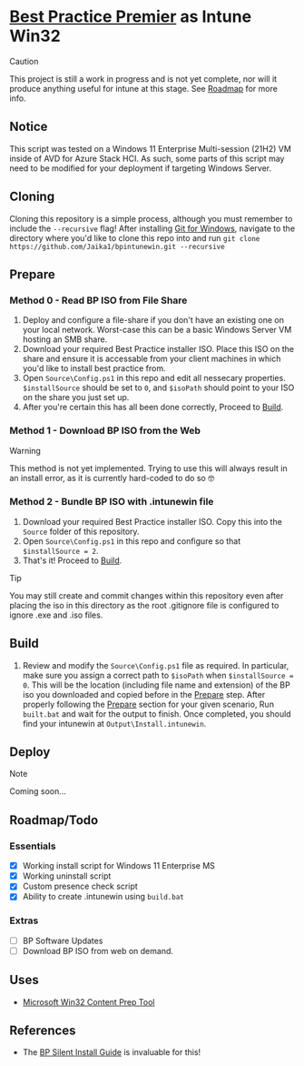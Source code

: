 # [Best Practice Premier](https://bpsoftware.net/) as Intune Win32
> [!CAUTION]
> This project is still a work in progress and is not yet complete, nor will it produce anything useful for intune at this stage. See [Roadmap](#Essentials) for more info.

## Notice
This script was tested on a Windows 11 Enterprise Multi-session (21H2) VM inside of AVD for Azure Stack HCI. As such, some parts of this script may need to be modified for your deployment if targeting Windows Server.

## Cloning
Cloning this repository is a simple process, although you must remember to include the `--recursive` flag! After installing [Git for Windows](https://gitforwindows.org/), navigate to the directory where you'd like to clone this repo into and run `git clone https://github.com/Jaika1/bpintunewin.git --recursive`

## Prepare
### Method 0 - Read BP ISO from File Share
1. Deploy and configure a file-share if you don't have an existing one on your local network. Worst-case this can be a basic Windows Server VM hosting an SMB share.
2. Download your required Best Practice installer ISO. Place this ISO on the share and ensure it is accessable from your client machines in which you'd like to install best practice from.
3. Open `Source\Config.ps1` in this repo and edit all nessecary properties. `$installSource` should be set to `0`, and `$isoPath` should point to your ISO on the share you just set up.
4. After you're certain this has all been done correctly, Proceed to [Build](#Build).
### Method 1 - Download BP ISO from the Web
> [!WARNING]
> This method is not yet implemented. Trying to use this will always result in an install error, as it is currently hard-coded to do so 🤓
### Method 2 - Bundle BP ISO with .intunewin file
1. Download your required Best Practice installer ISO. Copy this into the `Source` folder of this repository.
2. Open `Source\Config.ps1` in this repo and configure so that `$installSource = 2`.
3. That's it! Proceed to [Build](#Build).
> [!TIP]
> You may still create and commit changes within this repository even after placing the iso in this directory as the root .gitignore file is configured to ignore .exe and .iso files.

## Build
1. Review and modify the `Source\Config.ps1` file as required. In particular, make sure you assign a correct path to `$isoPath` when `$installSource = 0`. This will be the location (including file name and extension) of the BP iso you downloaded and copied before in the [Prepare](#Prepare) step.
After properly following the [Prepare](#Prepare) section for your given scenario, Run `built.bat` and wait for the output to finish. Once completed, you should find your intunewin at `Output\Install.intunewin`.

## Deploy
> [!NOTE]
> Coming soon...

## Roadmap/Todo
### Essentials
 - [x] Working install script for Windows 11 Enterprise MS
 - [X] Working uninstall script
 - [X] Custom presence check script
 - [X] Ability to create .intunewin using `build.bat`
### Extras
 - [ ] BP Software Updates
 - [ ] Download BP ISO from web on demand.

## Uses
- [Microsoft Win32 Content Prep Tool](https://github.com/microsoft/Microsoft-Win32-Content-Prep-Tool)

## References
- The [BP Silent Install Guide](https://kb.bpsoftware.net/bppremier/Orchid/InstallAndUpgrade/Installation/SilentInstall.htm) is invaluable for this!